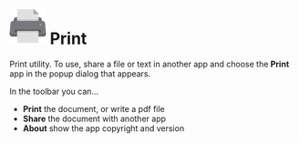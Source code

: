 # ![Print](ic_launcher.png) Print

Print utility. To use, share a file or text in another app and choose
the **Print** app in the popup dialog that appears.

In the toolbar you can…

* **Print** the document, or write a pdf file
* **Share** the document with another app
* **About** show the app copyright and version
